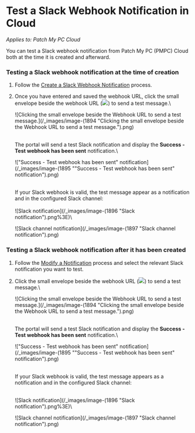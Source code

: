 # Test a Slack Webhook Notification in Cloud

_Applies to: Patch My PC Cloud_

You can test a Slack webhook notification from Patch My PC (PMPC) Cloud both at the time it is created and afterward.

### Testing a Slack webhook notification at the time of creation

1. Follow the [Create a Slack Webhook Notification](../create-a-slack-webhook-notification-in-cloud.md) process.
2.  Once you have entered and saved the webhook URL, click the small envelope beside the webhook URL (![](/_images/image-(1900).png%3E)) to send a test message.\\

    ![Clicking the small envelope beside the Webhook URL to send a test message.](/_images/image-(1894 "Clicking the small envelope beside the Webhook URL to send a test message.").png)

    \
    The portal will send a test Slack notification and display the **Success - Test webhook has been sent** notification.\\

    !["Success - Test webhook has been sent" notification](/_images/image-(1895 "\"Success - Test webhook has been sent\" notification").png)

    \
    If your Slack webhook is valid, the test message appear as a notification and in the configured Slack channel:\
    \
    ![Slack notification](/_images/image-(1896 "Slack notification").png%3E)\\

    ![Slack channel notification](/_images/image-(1897 "Slack channel notification").png)

### Testing a Slack webhook notification after it has been created

1. Follow the [Modify a Notification](../modify-a-cloud-notification.md) process and select the relevant Slack notification you want to test.
2.  Click the small envelope beside the webhook URL (![](/_images/image-(1900).png%3E)) to send a test message.\\

    ![Clicking the small envelope beside the Webhook URL to send a test message.](/_images/image-(1894 "Clicking the small envelope beside the Webhook URL to send a test message.").png)

    \
    The portal will send a test Slack notification and display the **Success - Test webhook has been sent** notification.\\

    !["Success - Test webhook has been sent" notification](/_images/image-(1895 "\"Success - Test webhook has been sent\" notification").png)

    \
    If your Slack webhook is valid, the test message appears as a notification and in the configured Slack channel:

    \
    ![Slack notification](/_images/image-(1896 "Slack notification").png%3E)\\

    ![Slack channel notification](/_images/image-(1897 "Slack channel notification").png)